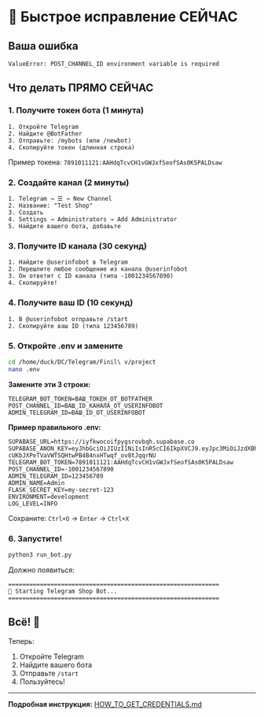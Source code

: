# 🚨 Быстрое исправление СЕЙЧАС

## Ваша ошибка

```
ValueError: POST_CHANNEL_ID environment variable is required
```

## Что делать ПРЯМО СЕЙЧАС

### 1. Получите токен бота (1 минута)

```
1. Откройте Telegram
2. Найдите @BotFather
3. Отправьте: /mybots (или /newbot)
4. Скопируйте токен (длинная строка)
```

Пример токена: `7891011121:AAHdqTcvCH1vGWJxfSeofSAs0K5PALDsaw`

### 2. Создайте канал (2 минуты)

```
1. Telegram → ☰ → New Channel
2. Название: "Test Shop"
3. Создать
4. Settings → Administrators → Add Administrator
5. Найдите вашего бота, добавьте
```

### 3. Получите ID канала (30 секунд)

```
1. Найдите @userinfobot в Telegram
2. Перешлите любое сообщение из канала @userinfobot
3. Он ответит с ID канала (типа -1001234567890)
4. Скопируйте!
```

### 4. Получите ваш ID (10 секунд)

```
1. В @userinfobot отправьте /start
2. Скопируйте ваш ID (типа 123456789)
```

### 5. Откройте .env и замените

```bash
cd /home/duck/DC/Telegram/Finil\ v/project
nano .env
```

**Замените эти 3 строки:**

```env
TELEGRAM_BOT_TOKEN=ВАШ_ТОКЕН_ОТ_BOTFATHER
POST_CHANNEL_ID=ВАШ_ID_КАНАЛА_ОТ_USERINFOBOT
ADMIN_TELEGRAM_ID=ВАШ_ID_ОТ_USERINFOBOT
```

**Пример правильного .env:**

```env
SUPABASE_URL=https://iyfkwocoifpygsrovbqh.supabase.co
SUPABASE_ANON_KEY=eyJhbGciOiJIUzI1NiIsInR5cCI6IkpXVCJ9.eyJpc3MiOiJzdXBhYmFzZSIsInJlZiI6Iml5Zmt3b2NvaWZweWdzcm92YnFoIiwicm9sZSI6ImFub24iLCJpYXQiOjE3NjAxMjQ0MzMsImV4cCI6MjA3NTcwMDQzM30.-cUKbJXPeTVaVWTSQHtwPB4B4nxHTwqf_ov8tJqqrNU
TELEGRAM_BOT_TOKEN=7891011121:AAHdqTcvCH1vGWJxfSeofSAs0K5PALDsaw
POST_CHANNEL_ID=-1001234567890
ADMIN_TELEGRAM_ID=123456789
ADMIN_NAME=Admin
FLASK_SECRET_KEY=my-secret-123
ENVIRONMENT=development
LOG_LEVEL=INFO
```

Сохраните: `Ctrl+O` → `Enter` → `Ctrl+X`

### 6. Запустите!

```bash
python3 run_bot.py
```

Должно появиться:
```
============================================================
🤖 Starting Telegram Shop Bot...
============================================================
```

## Всё! 🎉

Теперь:
1. Откройте Telegram
2. Найдите вашего бота
3. Отправьте `/start`
4. Пользуйтесь!

---

**Подробная инструкция:** [HOW_TO_GET_CREDENTIALS.md](HOW_TO_GET_CREDENTIALS.md)
